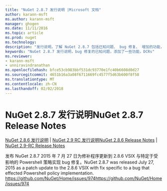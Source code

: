 ```yaml
---
title: "NuGet 2.8.7 发行说明 |Microsoft 文档"
author: karann-msft
ms.author: karann-msft
manager: ghogen
ms.date: 11/11/2016
ms.topic: article
ms.prod: nuget
ms.technology: 
description: "发行说明，了解 NuGet 2.8.7 包括已知问题、 bug 修复、 增加的功能，以及 DCRs。"
keywords: "NuGet 2.8.7 发行说明，bug 修复的已知问题，添加了一些功能，DCRs"
ms.reviewer:
- karann-msft
- unniravindranathan
ms.openlocfilehash: bfce53cb983bbf531dc93770e1fc40b6608d0d27
ms.sourcegitcommit: 4651b16a3a08f6711669fc4577f5d63b600f8f58
ms.translationtype: MT
ms.contentlocale: zh-CN
ms.lasthandoff: 02/02/2018
---
```

# <a name="nuget-287-release-notes"></a><span data-ttu-id="20677-104">NuGet 2.8.7 发行说明</span><span class="sxs-lookup"><span data-stu-id="20677-104">NuGet 2.8.7 Release Notes</span></span>

<span data-ttu-id="20677-105">[NuGet 2.8.6 发行说明](../release-notes/nuget-2.8.6.md) | [NuGet 2.9 RC 发行说明](../release-notes/nuget-2.9-RC.md)</span><span class="sxs-lookup"><span data-stu-id="20677-105">[NuGet 2.8.6 Release Notes](../release-notes/nuget-2.8.6.md) | [NuGet 2.9-RC Release Notes](../release-notes/nuget-2.9-RC.md)</span></span>

<span data-ttu-id="20677-106">发布 NuGet 2.8.7 2015 年 7 月 27 日为修补程序更新到 2.8.6 VSIX 与特定于受影响的 Powershell 策略实现 bug 修复。</span><span class="sxs-lookup"><span data-stu-id="20677-106">NuGet 2.8.7 was released July 27, 2015 as a patch update to the 2.8.6 VSIX with fix specific to a bug that effected Powershell policy implementation.</span></span>
[<span data-ttu-id="20677-107">https://github.com/NuGet/Home/issues/974</span><span class="sxs-lookup"><span data-stu-id="20677-107">https://github.com/NuGet/Home/issues/974</span></span>](https://github.com/NuGet/Home/issues/974)